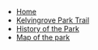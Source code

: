 * [Home](index.html)
* [Kelvingrove Park Trail](tours/kelvingrove-park-trail)
* [History of the Park](contents/history/kelvingrove-park-history.html)
* [Map of the park](diagrams/default-map.html)
